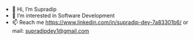 - 👋 Hi, I’m Supradip
- 👀 I’m interested in Software Development
- 📫 Reach me https://www.linkedin.com/in/supradip-dey-7a83301b6/ or mail: supradipdey1@gmail.com

<!---
supradip12/supradip12 is a ✨ special ✨ repository because its `README.md` (this file) appears on your GitHub profile.
You can click the Preview link to take a look at your changes.
--->

